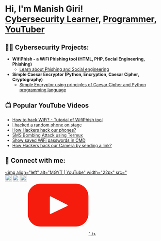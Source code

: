 <h1>Hi, I'm Manish Giri! <br/><a href="https://github.com/manish2414">Cybersecurity Learner</a>, <a href="https://www.linkedin.com/in/manishgiri24/">Programmer</a>, <a href="https://www.youtube.com/manishtechnical24">YouTuber</a></h1>

<h2>👨‍💻 Cybersecurity Projects:</h2>

- <b>WifiPhish - a WiFi Phishing tool (HTML, PHP, Social Engineering, Phishing)</b>
  - [Learn about Phishing and Social engineering](https://github.com/Manish2414/WifiPhish)
- <b>Simple Caesar Encryptor (Python, Encryption, Caesar Cipher, Cryptography)</b>
  - [Simple Encryptor using principles of Caesar Cipher and Python programming language](https://github.com/Manish2414/Simple-Caesar-Encryptor)

<h2>📺 Popular YouTube Videos</h2>

- [How to hack WiFi? - Tutorial of WifiPhish tool](https://fb.watch/nqa_PH5mxG/)
- [I hacked a random phone on stage](https://fb.watch/nqb2u-7UU2/)
- [How Hackers hack our phones?](https://youtu.be/36AhDmsk1R4?si=5hNf2kEhfjZXdpaL)
- [SMS Bombing Attack using Termux](https://youtu.be/apAES8qzxJk?si=Td4npp9hhO2SqOGv)
- [Show saved WiFi passwords in CMD](https://youtu.be/8qJfCuav1pQ?si=Vm7VSR9THzDP3Hfr)
- [How Hackers hack our Camera by sending a link?](https://youtu.be/wUIWDsnfPK0)

<h2> 🤳 Connect with me:</h2>

[<img align="left" alt="MGYT | YouTube" width="22px" src="<svg height="200px" width="200px" version="1.1" id="Layer_1" xmlns="http://www.w3.org/2000/svg" xmlns:xlink="http://www.w3.org/1999/xlink" viewBox="0 0 461.001 461.001" xml:space="preserve" fill="#000000"><g id="SVGRepo_bgCarrier" stroke-width="0"></g><g id="SVGRepo_tracerCarrier" stroke-linecap="round" stroke-linejoin="round"></g><g id="SVGRepo_iconCarrier"> <g> <path style="fill:#F61C0D;" d="M365.257,67.393H95.744C42.866,67.393,0,110.259,0,163.137v134.728 c0,52.878,42.866,95.744,95.744,95.744h269.513c52.878,0,95.744-42.866,95.744-95.744V163.137 C461.001,110.259,418.135,67.393,365.257,67.393z M300.506,237.056l-126.06,60.123c-3.359,1.602-7.239-0.847-7.239-4.568V168.607 c0-3.774,3.982-6.22,7.348-4.514l126.06,63.881C304.363,229.873,304.298,235.248,300.506,237.056z"></path> </g> </g></svg>" />][youtube]
[<img align="left" alt="MGX | Twitter" width="22px" src="https://cdn.jsdelivr.net/npm/simple-icons@v3/icons/twitter.svg" />][twitter]
[<img align="left" alt="MGLinkedIn | LinkedIn" width="22px" src="https://cdn.jsdelivr.net/npm/simple-icons@v3/icons/linkedin.svg" />][linkedin]
[<img align="left" alt="MGInsta | Instagram" width="22px" src="https://cdn.jsdelivr.net/npm/simple-icons@v3/icons/instagram.svg" />][Instagram]

[linkedin]: https://linkedin.com/in/manishgiri24
[twitter]: https://twitter.com/talksweird
[youtube]: https://www.youtube.com/manishtechnical24
[instagram]: https://www.instagram.com/manishgiri_24/
